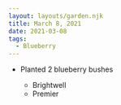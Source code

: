 ```yaml
---
layout: layouts/garden.njk
title: March 8, 2021
date: 2021-03-08
tags:
  - Blueberry
---
```

* Planted 2 blueberry bushes

  * Brightwell
  * Premier